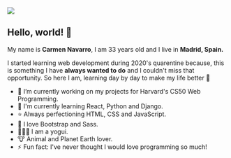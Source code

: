 <!--
**cartxu/cartxu** is a ✨ _special_ ✨ repository because its `README.md` (this file) appears on your GitHub profile.

Here are some ideas to get you started:

- 🔭 I’m currently working on ...
- 🌱 I’m currently learning ...
- 👯 I’m looking to collaborate on ...
- 🤔 I’m looking for help with ...
- 💬 Ask me about ...
- 📫 How to reach me: ...
- 😄 Pronouns: ...
-  ...
-->

<img src="https://i.postimg.cc/8kJTJ4Z3/banner-github.png" >

<h2>Hello, world! 👋 </h2>

<p>My name is <strong>Carmen Navarro</strong>, I am 33 years old and I live in <strong>Madrid, Spain.</strong> <p>
  
<p>I started learning web development during 2020's quarentine because, this is something I have <strong>always wanted to do</strong> and I couldn't miss that opportunity. 
So here I am, learning day by day to make my life better 💪 

- 🔭 I’m currently working on my projects for Harvard's CS50 Web Programming.
- 🌱 I'm currently learning React, Python and Django.
- ⭐ Always perfectioning HTML, CSS and JavaScript.
- 👾 I love Bootstrap and Sass.
- 🧘🏼‍♀️ I am a yogui.
- 🐮 Animal and Planet Earth lover.
- ⚡ Fun fact: I've never thought I would love programming so much!


